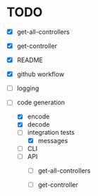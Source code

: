 # TODO

- [x] get-all-controllers
- [x] get-controller

- [x] README
- [x] github workflow
- [ ] logging

- [ ] code generation
   - [x] encode
   - [x] decode
   - [ ] integration tests
      - [x] messages
   - [ ] CLI
   - [ ] API
      - [ ] get-all-controllers
      - [ ] get-controller

